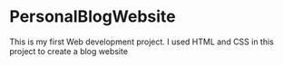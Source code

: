 # PersonalBlogWebsite

This is my first Web development project. I used HTML and CSS in this project to create a blog website

